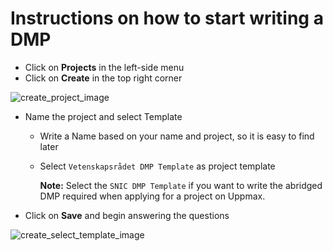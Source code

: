 # Instructions on how to start writing a DMP

* Click on **Projects** in the left-side menu
* Click on **Create** in the top right corner

<img class="img-fluid" src="/img/dmp-guide/create_project.jpg" alt="create_project_image">

* Name the project and select Template
  * Write a Name based on your name and project, so it is easy to find later
  * Select `Vetenskapsrådet DMP Template` as project template

    **Note:** Select the `SNIC DMP Template` if you want to write the abridged DMP required when applying for a project on Uppmax.

* Click on **Save** and begin answering the questions

<img class="img-fluid" src="/img/dmp-guide/create_select_template.jpg" alt="create_select_template_image">
